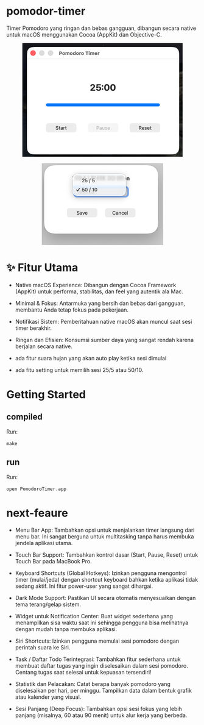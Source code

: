 # pomodor-timer

Timer Pomodoro yang ringan dan bebas gangguan, dibangun secara native untuk macOS menggunakan Cocoa (AppKit) dan Objective-C.

<p align="center">
<a href="https://andiahmads.github.io/pomodoro-timer/"><img src="./assets/first_page.png"></a>
</p>

<p align="center">
<a href="https://andiahmads.github.io/pomodoro-timer/"><img src="./assets/setting_page.png"></a>
</p>


# ✨ Fitur Utama
- Native macOS Experience: Dibangun dengan Cocoa Framework (AppKit) untuk performa, stabilitas, dan feel yang autentik ala Mac.

- Minimal & Fokus: Antarmuka yang bersih dan bebas dari gangguan, membantu Anda tetap fokus pada pekerjaan.

- Notifikasi Sistem: Pemberitahuan native macOS akan muncul saat sesi timer berakhir.

- Ringan dan Efisien: Konsumsi sumber daya yang sangat rendah karena berjalan secara native.
- ada fitur suara hujan yang akan auto play ketika sesi dimulai
- ada fitu setting untuk memilih sesi 25/5 atau 50/10.

# Getting Started
## compiled
Run:
```console
make 
```
## run
Run:
```console
open PomodoroTimer.app
```

# next-feaure
- Menu Bar App: Tambahkan opsi untuk menjalankan timer langsung dari menu bar. Ini sangat berguna untuk multitasking tanpa harus membuka jendela aplikasi utama.

- Touch Bar Support: Tambahkan kontrol dasar (Start, Pause, Reset) untuk Touch Bar pada MacBook Pro.

- Keyboard Shortcuts (Global Hotkeys): Izinkan pengguna mengontrol timer (mulai/jeda) dengan shortcut keyboard bahkan ketika aplikasi tidak sedang aktif. Ini fitur power-user yang sangat dihargai.

- Dark Mode Support: Pastikan UI secara otomatis menyesuaikan dengan tema terang/gelap sistem.

- Widget untuk Notification Center: Buat widget sederhana yang menampilkan sisa waktu saat ini sehingga pengguna bisa melihatnya dengan mudah tanpa membuka aplikasi.

- Siri Shortcuts: Izinkan pengguna memulai sesi pomodoro dengan perintah suara ke Siri.
  
- Task / Daftar Todo Terintegrasi: Tambahkan fitur sederhana untuk membuat daftar tugas yang ingin diselesaikan dalam sesi pomodoro. Centang tugas saat selesai untuk kepuasan tersendiri!

- Statistik dan Pelacakan: Catat berapa banyak pomodoro yang diselesaikan per hari, per minggu. Tampilkan data dalam bentuk grafik atau kalender yang visual.

- Sesi Panjang (Deep Focus): Tambahkan opsi sesi fokus yang lebih panjang (misalnya, 60 atau 90 menit) untuk alur kerja yang berbeda.





